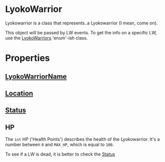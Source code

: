 # LyokoWarrior
Lyokowarrior is a class that represents..a Lyokowarrior (I mean, come on).

This object will be passed by LW events.
To get the info on a specific LW, use the [LyokoWarriors](Lyokowarriors.md) 'enum'-ish class.

# Properties

## [LyokoWarriorName](LyokoWarriorName.md)

## [Location](LyokoAPI/RealWorld/Location/GenericLocation.md)

## [Status](LW_Status.md)

## HP
The ``int`` HP ('Health Points') describes the health of the Lyokowarrior.
It's a number between ``0`` and ``MAX_HP``, which is equal to ``100``.

To see if a LW is dead, it is better to check the [Status](LW_Status.md)


